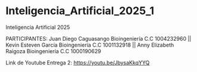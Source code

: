 # Inteligencia_Artificial_2025_1
Inteligencia Artificial 2025

PARTICIPANTES:
Juan Diego Caguasango Bioingeniería C.C 1004232960 ||
Kevin Esteven García Bioingeniería C.C  1001132918 ||
Anny Elizabeth Raigoza  Bioingeniería  C.C 1000190629

Link de Youtube Entrega 2: https://youtu.be/JbysaKkqYYQ
